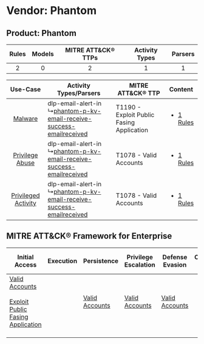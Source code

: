 Vendor: Phantom
===============
Product: Phantom
----------------
| Rules | Models | MITRE ATT&CK® TTPs | Activity Types | Parsers |
|:-----:|:------:|:------------------:|:--------------:|:-------:|
|   2   |   0    |         2          |       1        |    1    |

|    Use-Case    | Activity Types/Parsers    | MITRE ATT&CK® TTP    | Content    |
|:----:| ---- | ---- | ---- |
|    [Malware](../../../UseCases/uc_malware.md)    |  dlp-email-alert-in<br> ↳[phantom-p-kv-email-receive-success-emailreceived](Ps/pC_phantompkvemailreceivesuccessemailreceived.md)<br> | T1190 - Exploit Public Fasing Application<br> | [<ul><li>1 Rules</li></ul>](RM/r_m_phantom_phantom_Malware.md)    |
|     [Privilege Abuse](../../../UseCases/uc_privilege_abuse.md)     |  dlp-email-alert-in<br> ↳[phantom-p-kv-email-receive-success-emailreceived](Ps/pC_phantompkvemailreceivesuccessemailreceived.md)<br> | T1078 - Valid Accounts<br>    | [<ul><li>1 Rules</li></ul>](RM/r_m_phantom_phantom_Privilege_Abuse.md)     |
| [Privileged Activity](../../../UseCases/uc_privileged_activity.md) |  dlp-email-alert-in<br> ↳[phantom-p-kv-email-receive-success-emailreceived](Ps/pC_phantompkvemailreceivesuccessemailreceived.md)<br> | T1078 - Valid Accounts<br>    | [<ul><li>1 Rules</li></ul>](RM/r_m_phantom_phantom_Privileged_Activity.md) |

MITRE ATT&CK® Framework for Enterprise
--------------------------------------
| Initial Access                                                                                                                                            | Execution | Persistence                                                         | Privilege Escalation                                                | Defense Evasion                                                     | Credential Access | Discovery | Lateral Movement | Collection | Command and Control | Exfiltration | Impact |
| --------------------------------------------------------------------------------------------------------------------------------------------------------- | --------- | ------------------------------------------------------------------- | ------------------------------------------------------------------- | ------------------------------------------------------------------- | ----------------- | --------- | ---------------- | ---------- | ------------------- | ------------ | ------ |
| [Valid Accounts](https://attack.mitre.org/techniques/T1078)<br><br>[Exploit Public Fasing Application](https://attack.mitre.org/techniques/T1190)<br><br> |           | [Valid Accounts](https://attack.mitre.org/techniques/T1078)<br><br> | [Valid Accounts](https://attack.mitre.org/techniques/T1078)<br><br> | [Valid Accounts](https://attack.mitre.org/techniques/T1078)<br><br> |                   |           |                  |            |                     |              |        |